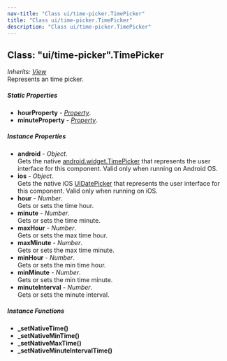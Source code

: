 ```yaml
---
nav-title: "Class ui/time-picker.TimePicker"
title: "Class ui/time-picker.TimePicker"
description: "Class ui/time-picker.TimePicker"
---
```

## Class: "ui/time-picker".TimePicker  
_Inherits:_ [_View_](../../ui/core/view/View.md)  
Represents an time picker.

##### Static Properties
 - **hourProperty** - [_Property_](../../ui/core/dependency-observable/Property.md).
 - **minuteProperty** - [_Property_](../../ui/core/dependency-observable/Property.md).

##### Instance Properties
 - **android** - _Object_.    
  Gets the native [android.widget.TimePicker](http://developer.android.com/reference/android/widget/TimePicker.html) that represents the user interface for this component. Valid only when running on Android OS.
 - **ios** - _Object_.    
  Gets the native iOS [UIDatePicker](http://developer.apple.com/library/prerelease/ios/documentation/UIKit/Reference/UIDatePicker_Class/index.html) that represents the user interface for this component. Valid only when running on iOS.
 - **hour** - _Number_.    
  Gets or sets the time hour.
 - **minute** - _Number_.    
  Gets or sets the time minute.
 - **maxHour** - _Number_.    
  Gets or sets the max time hour.
 - **maxMinute** - _Number_.    
  Gets or sets the max time minute.
 - **minHour** - _Number_.    
  Gets or sets the min time hour.
 - **minMinute** - _Number_.    
  Gets or sets the min time minute.
 - **minuteInterval** - _Number_.    
  Gets or sets the minute interval.

##### Instance Functions
 - **_setNativeTime()**
 - **_setNativeMinTime()**
 - **_setNativeMaxTime()**
 - **_setNativeMinuteIntervalTime()**